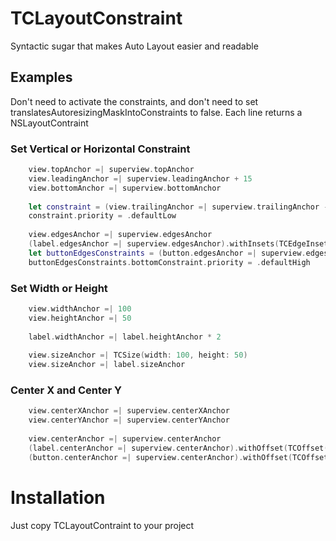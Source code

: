 # TCLayoutConstraint
 Syntactic sugar that makes Auto Layout easier and readable

## Examples
Don't need to activate the constraints, and don't need to set translatesAutoresizingMaskIntoConstraints to false.
Each line returns a NSLayoutContraint

### Set Vertical or Horizontal Constraint
```swift
    view.topAnchor =| superview.topAnchor
    view.leadingAnchor =| superview.leadingAnchor + 15
    view.bottomAnchor =| superview.bottomAnchor
    
    let constraint = (view.trailingAnchor =| superview.trailingAnchor - 15)
    constraint.priority = .defaultLow
    
    view.edgesAnchor =| superview.edgesAnchor
    (label.edgesAnchor =| superview.edgesAnchor).withInsets(TCEdgeInsets(uniform: 15)).excluding(.bottom)
    let buttonEdgesConstraints = (button.edgesAnchor =| superview.edgesAnchor).withInsets(TCEdgeInsets(horizontal: 20, top: 10))
    buttonEdgesConstraints.bottomConstraint.priority = .defaultHigh
```

### Set Width or Height
```swift
    view.widthAnchor =| 100
    view.heightAnchor =| 50
    
    label.widthAnchor =| label.heightAnchor * 2
    
    view.sizeAnchor =| TCSize(width: 100, height: 50)
    view.sizeAnchor =| label.sizeAnchor
```

### Center X and Center Y
```swift
    view.centerXAnchor =| superview.centerXAnchor
    view.centerYAnchor =| superview.centerYAnchor
    
    view.centerAnchor =| superview.centerAnchor
    (label.centerAnchor =| superview.centerAnchor).withOffset(TCOffset(x, 10, y: 50))
    (button.centerAnchor =| superview.centerAnchor).withOffset(TCOffset(y: 50))
```

# Installation
 Just copy TCLayoutContraint to your project
